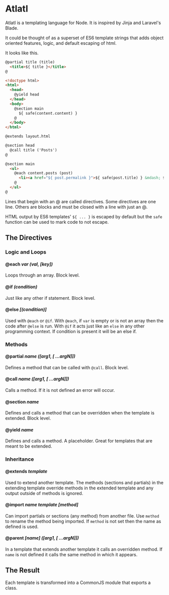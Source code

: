 # Atlatl

Atlatl is a templating language for Node. It is inspired by Jinja and Laravel's Blade.

It could be thought of as a superset of ES6 template strings that adds object oriented features, logic, and default escaping of html.

It looks like this.

```html
@partial title (title)
  <title>${ title }</title>
@

<!doctype html>
<html>
  <head>
    @yield head
  </head>
  <body>
    @section main
      ${ safe(content.content) }
    @
  </body>
</html>
```

```html
@extends layout.html

@section head
  @call title ('Posts')
@

@section main
  <ul>
    @each content.posts (post)
      <li><a href="${ post.permalink }">${ safe(post.title) } &mdash; ${ post.date }</a></li>
    @
  </ul>
@
```

Lines that begin with an @ are called directives. Some directives are one line. Others are blocks and must be closed with a line with just an @.

HTML output by ES6 templates' `${ ... }` is escaped by default but the `safe` function can be used to mark code to not escape.

## The Directives

### Logic and Loops

#### @each _var (val, [key])_

Loops through an array. Block level.

#### @if _(condition)_

Just like any other if statement. Block level.

#### @else _[(condition)]_

Used with `@each` or `@if`. With `@each`, if `var` is empty or is not an array then the code after `@else` is run. With `@if` it acts just like an `else` in any other programming context. If condition is present it will be an else if.

### Methods

#### @partial _name ([arg1, [ ...argN]])_

Defines a method that can be called with `@call`. Block level.

#### @call _name ([arg1, [ ...argN]])_

Calls a method. If it is not defined an error will occur.

#### @section _name_

Defines and calls a method that can be overridden when the template is extended. Block level.

#### @yield _name_

Defines and calls a method. A placeholder. Great for templates that are meant to be extended.

### Inheritance

#### @extends _template_

Used to extend another template. The methods (sections and partials) in the extending template override methods in the extended template and any output outside of methods is ignored.

#### @import _name template [method]_

Can import partials or sections (any method) from another file. Use `method` to rename the method being imported. If `method` is not set then the name as defined is used.

#### @parent _[name]_ _([arg1, [ ...argN]])_

In a template that extends another template it calls an overridden method. If `name` is not defined it calls the same method in which it appears.

## The Result

Each template is transformed into a CommonJS module that exports a class.
